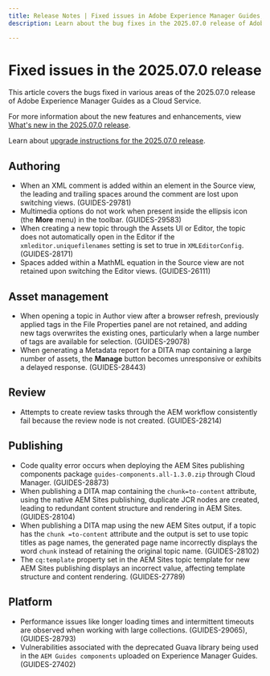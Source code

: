 ```yaml
---
title: Release Notes | Fixed issues in Adobe Experience Manager Guides, 2025.07.0 release
description: Learn about the bug fixes in the 2025.07.0 release of Adobe Experience Manager Guides as a Cloud Service.

---
```

# Fixed issues in the 2025.07.0 release 

This article covers the bugs fixed in various areas of the 2025.07.0 release of Adobe Experience Manager Guides as a Cloud Service.

For more information about the new features and enhancements, view [What's new in the 2025.07.0 release](whats-new-2025-07-0.md).

Learn about [upgrade instructions for the 2025.07.0 release](upgrade-instructions-2025-07-0.md).

## Authoring

- When an XML comment is added within an element in the Source view, the leading and trailing spaces around the comment are lost upon switching views. (GUIDES-29781)
- Multimedia options do not work when present inside the ellipsis icon (the **More** menu) in the toolbar. (GUIDES-29583)
- When creating a new topic through the Assets UI or Editor, the topic does not automatically open in the Editor if the `xmleditor.uniquefilenames` setting is set to true in `XMLEditorConfig`. (GUIDES-28171)
- Spaces added within a MathML equation in the Source view are not retained upon switching the Editor views. (GUIDES-26111)

## Asset management

- When opening a topic in Author view after a browser refresh, previously applied tags in the File Properties panel are not retained, and adding new tags overwrites the existing ones, particularly when a large number of tags are available for selection. (GUIDES-29078)
- When generating a Metadata report for a DITA map containing a large number of assets, the **Manage** button becomes unresponsive or exhibits a delayed response. (GUIDES-28443)

## Review

- Attempts to create review tasks through the AEM workflow consistently fail because the review node is not created. (GUIDES-28214)

## Publishing

- Code quality error occurs when deploying the AEM Sites publishing components package `guides-components.all-1.3.0.zip` through Cloud Manager. (GUIDES-28873)
- When publishing a DITA map containing the `chunk=to-content` attribute, using the native AEM Sites publishing, duplicate JCR nodes are created, leading to redundant content structure and rendering in AEM Sites. (GUIDES-28104)
- When publishing a DITA map using the new AEM Sites output, if a topic has the `chunk =to-content` attribute and the output is set to use topic titles as page names, the generated page name incorrectly displays the word `chunk` instead of retaining the original topic name. (GUIDES-28102)
- The `cq:template` property set in the AEM Sites topic template for new AEM Sites publishing displays an incorrect value, affecting template structure and content rendering. (GUIDES-27789)


## Platform

- Performance issues like longer loading times and intermittent timeouts are observed when working with large collections. (GUIDES-29065), (GUIDES-28793)
- Vulnerabilities associated with the deprecated Guava library being used in the `AEM Guides components` uploaded on Experience Manager Guides.(GUIDES-27402)

